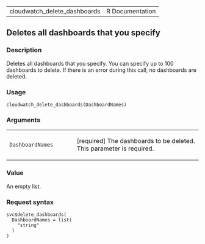 <table style="width: 100%;">
<tbody>
<tr class="odd">
<td>cloudwatch_delete_dashboards</td>
<td style="text-align: right;">R Documentation</td>
</tr>
</tbody>
</table>

## Deletes all dashboards that you specify

### Description

Deletes all dashboards that you specify. You can specify up to 100
dashboards to delete. If there is an error during this call, no
dashboards are deleted.

### Usage

    cloudwatch_delete_dashboards(DashboardNames)

### Arguments

<table>
<colgroup>
<col style="width: 35%" />
<col style="width: 65%" />
</colgroup>
<tbody>
<tr class="odd">
<td><code
id="cloudwatch_delete_dashboards_:_DashboardNames">DashboardNames</code></td>
<td><p>[required] The dashboards to be deleted. This parameter is
required.</p></td>
</tr>
</tbody>
</table>

### Value

An empty list.

### Request syntax

    svc$delete_dashboards(
      DashboardNames = list(
        "string"
      )
    )

